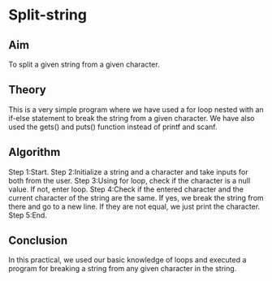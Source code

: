 # Split-string
## Aim
To split a given string from a given character.
## Theory
This is a very simple program where we have used a for loop nested with an if-else statement to break the string from a given character. We have also used the gets() and puts() function instead of printf and scanf. 
## Algorithm
Step 1:Start. 
Step 2:Initialize a string and a character and take inputs for both from the user. 
Step 3:Using for loop, check if the character is a null value. If not, enter loop. 
Step 4:Check if the entered character and the current character of the string are the same. If yes, we break the string from there and go to a new line. If they are not equal, we just print the character. 
Step 5:End. 
## Conclusion
In this practical, we used our basic knowledge of loops and executed a program for breaking a string from any given character in the string. 
